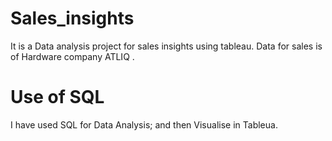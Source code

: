 # Sales_insights
It is a Data analysis project for sales insights using tableau.
Data for sales is of Hardware company ATLIQ .
# Use of SQL 
I have used SQL for Data Analysis;
and then Visualise in Tableua.


